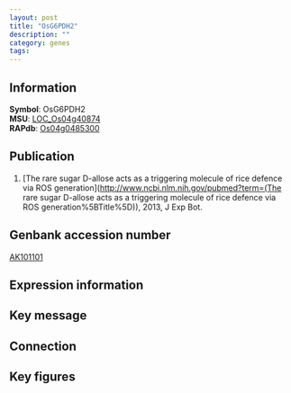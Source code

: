```yaml
---
layout: post
title: "OsG6PDH2"
description: ""
category: genes
tags: 
---
```


## Information
__Symbol__: OsG6PDH2  
__MSU__: [LOC_Os04g40874](http://rice.plantbiology.msu.edu/cgi-bin/ORF_infopage.cgi?orf=LOC_Os04g40874)  
__RAPdb__: [Os04g0485300](http://rapdb.dna.affrc.go.jp/viewer/gbrowse_details/irgsp1?name=Os04g0485300)  

## Publication
1. [The rare sugar D-allose acts as a triggering molecule of rice defence via ROS generation](http://www.ncbi.nlm.nih.gov/pubmed?term=(The rare sugar D-allose acts as a triggering molecule of rice defence via ROS generation%5BTitle%5D)), 2013, J Exp Bot.

## Genbank accession number
[AK101101](http://www.ncbi.nlm.nih.gov/nuccore/AK101101)

## Expression information

## Key message

## Connection

## Key figures


